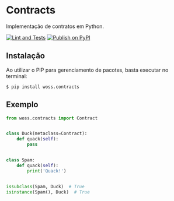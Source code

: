 # Contracts

Implementação de contratos em Python.

[![Lint and Tests](https://github.com/acwoss/woss-contracts/actions/workflows/app.yml/badge.svg)](https://github.com/acwoss/woss-contracts/actions/workflows/app.yml)
[![Publish on PyPI](https://github.com/acwoss/woss-contracts/actions/workflows/publish.yml/badge.svg)](https://github.com/acwoss/woss-contracts/actions/workflows/publish.yml)

## Instalação

Ao utilizar o PIP para gerenciamento de pacotes, basta executar no terminal:

```
$ pip install woss.contracts
``` 

## Exemplo

```python
from woss.contracts import Contract


class Duck(metaclass=Contract):
    def quack(self):
        pass


class Spam:
    def quack(self):
        print('Quack!')


issubclass(Spam, Duck)  # True
isinstance(Spam(), Duck)  # True
```